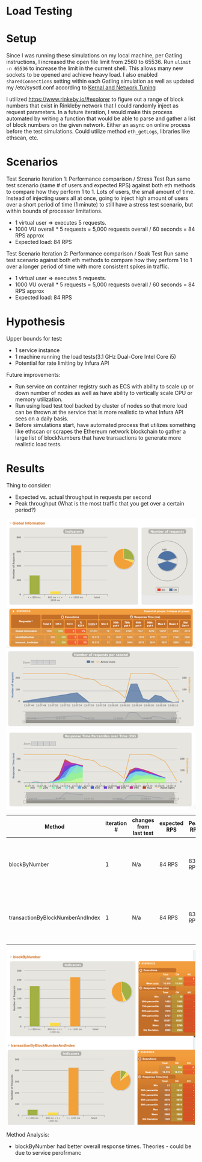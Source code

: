 # Load Testing

# Setup
Since I was running these simulations on my local machine, per Gatling instructions, I increased the open file limit from 2560 to 65536.
Run `ulimit -n 65536` to increase the limit in the current shell. This allows many new sockets to be opened and achieve heavy load.
I also enabled `sharedConnections` setting within each Gatling simulation as well as updated my /etc/sysctl.conf according to [Kernal and Network Tuning](https://gatling.io/docs/gatling/reference/current/general/operations/)

I utilized https://www.rinkeby.io/#explorer to figure out a range of block numbers that exist in Rinkleby network that I could randomly inject as request parameters.
In a future iteration, I would make this process automated by writing a function that would be able to parse and gather a list of block numbers on the given network. Either an async on online process before the test simulations. Could utilize method `eth_getLogs`, libraries like ethscan, etc.

# Scenarios
Test Scenario Iteration 1: Performance comparison / Stress Test
Run same test scenario (same # of users and expected RPS) against both eth methods to compare how they perform 1 to 1. Lots of users, the small amount of time. Instead of injecting users all at once, going to inject high amount of users over a short period of time (1 minute) to still have a stress test scenario, but within bounds of processor limitations.

- 1 virtual user => executes 5 requests.
- 1000 VU overall * 5 requests = 5,000 requests overall / 60 seconds = 84 RPS approx
- Expected load: 84 RPS


Test Scenario Iteration 2: Performance comparison / Soak Test
Run same test scenario against both eth methods to compare how they perform 1 to 1 over a longer period of time with more consistent spikes in traffic.


- 1 virtual user => executes 5 requests.
- 1000 VU overall * 5 requests = 5,000 requests overall / 60 seconds = 84 RPS approx
- Expected load: 84 RPS

# Hypothesis
Upper bounds for test:
- 1 service instance
- 1 machine running the load tests(3.1 GHz Dual-Core Intel Core i5)
- Potential for rate limiting by Infura API

Future improvements:
- Run service on container registry such as ECS with ability to scale up or down number of nodes as well as have ability to vertically scale CPU or memory utilization.
- Run using load test tool backed by cluster of nodes so that more load can be thrown at the service that is more realistic to what Infura API sees on a daily basis.
- Before simulations start, have automated process that utilizes something like ethscan or scrapes the Ethereum network blockchain to gather a large list of blockNumbers that have transactions to generate more realistic load tests.

# Results
Thing to consider:
- Expected vs. actual throughput in requests per second
- Peak throughput (What is the most traffic that you get over a certain period?)

![Global View](scn1iteration1/globalView.png)
![Global Num Req](scn1iteration1/globalNumReq.png)
![Global Resp T](scn1iteration1/globalRespT.png)


| Method                           | iteration # | changes from last test | expected RPS | Peak RPS | Total Requests | Response Time | Response metrics                                                 |
|----------------------------------|-------------|------------------------|--------------|----------|----------------|---------------|------------------------------------------------------------------|
| blockByNumber                    | 1           | N/a                    | 84 RPS       | 83 RPS   | 500 R          | see img       | T < 800 ms: 43% requests 1200 < T < 800 ms: 4% T > 1200 ms : 53% |
| transactionByBlockNumberAndIndex | 1           | N/a                    | 84 RPS       | 83 RPS   | 500 R          | see img       | T < 800 ms: 10% requests 1200 < T < 800 ms: 5% T > 1200 ms : 85% |

![Response Times Block By Number](scn1iteration1/blockbynum.png)
![Response Times Transaction By Block and Index](scn1iteration1/transactionBBN.png)

Method Analysis:
- blockByNumber had better overall response times. Theories - could be due to service perofrmanc



